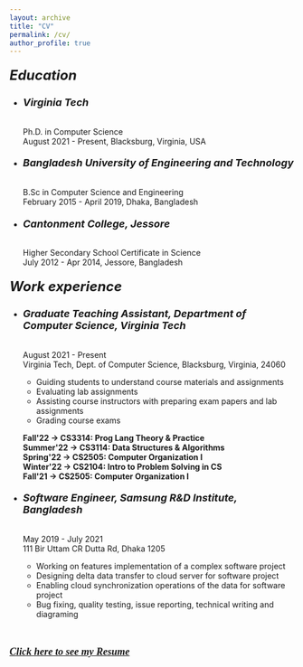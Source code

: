 ```yaml
---
layout: archive
title: "CV"
permalink: /cv/
author_profile: true
---
```

##### <font size = "+2.5"><b>Education</b></font>
- ###### <font size = "+1.5"><b>Virginia Tech</b></font>
    Ph.D. in Computer Science<br>
    August 2021 - Present, Blacksburg, Virginia, USA
- ###### <font size = "+1.5"><b>Bangladesh University of Engineering and Technology</b></font>
    B.Sc in Computer Science and Engineering<br>
    February 2015 - April 2019, Dhaka, Bangladesh
- ###### <font size = "+1.5"><b>Cantonment College, Jessore</b></font>
    Higher Secondary School Certificate in Science<br>
    July 2012 - Apr 2014, Jessore, Bangladesh

##### <font size = "+2.5"><b>Work experience</b></font>
- ###### <font size = "+1.5"><b>Graduate Teaching Assistant, Department of Computer Science, Virginia Tech</b></font>
    August 2021 - Present<br>
    Virginia Tech, Dept. of Computer Science, Blacksburg, Virginia, 24060
  - Guiding students to understand course materials and assignments
  - Evaluating lab assignments
  - Assisting course instructors with preparing exam papers and lab assignments
  - Grading course exams

  <b>Fall'22 -> CS3314: Prog Lang Theory & Practice</b><br>
  <b>Summer'22 -> CS3114: Data Structures & Algorithms</b><br>
  <b>Spring'22 -> CS2505: Computer Organization I</b><br>
  <b>Winter'22 -> CS2104: Intro to Problem Solving in CS</b><br>
  <b>Fall'21 -> CS2505: Computer Organization I</b><br>

- ###### <font size = "+1.5"><b>Software Engineer, Samsung R&D Institute, Bangladesh</b></font>
    May 2019 - July 2021<br>
    111 Bir Uttam CR Dutta Rd, Dhaka 1205
  - Working on features implementation of a complex software project
  - Designing delta data transfer to cloud server for software project
  - Enabling cloud synchronization operations of the data for software project
  - Bug fixing, quality testing, issue reporting, technical writing and diagraming
  
<br> <br>
<a href = "https://drive.google.com/file/d/1s3k-244n-A5NfdTTQcBoWgZv8zNeWgKh/view?usp=sharing" target="_blank" rel="noopener noreferrer"><font face = "Segoe Print" size = "+1.5"><b><i>Click here to see my Resume</i></b></font></a> 

